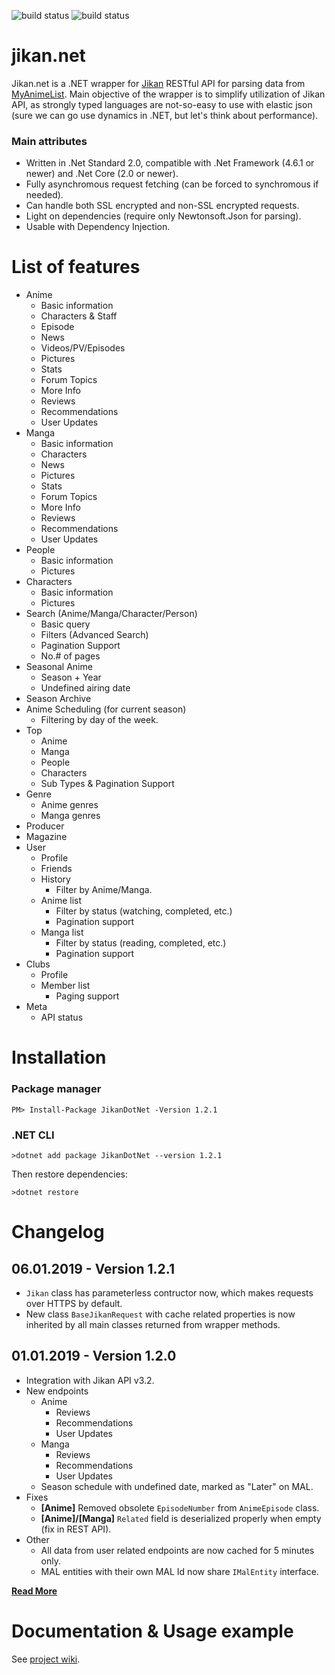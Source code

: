 ![build status](https://travis-ci.org/Ervie/jikan.net.svg?branch=master) ![build status](https://img.shields.io/nuget/v/JikanDotNet.svg)

# jikan.net

Jikan.net is a .NET wrapper for [Jikan](https://jikan.moe) RESTful API for parsing data from [MyAnimeList](https://myanimelist.com). Main objective of the wrapper is to simplify utilization of Jikan API, as strongly typed languages are not-so-easy to use with elastic json (sure we can go use dynamics in .NET, but let's think about performance).

### Main attributes

* Written in .Net Standard 2.0, compatible with .Net Framework (4.6.1 or newer) and .Net Core (2.0 or newer).
* Fully asynchromous request fetching (can be forced to synchromous if needed).
* Can handle both SSL encrypted and non-SSL encrypted requests.
* Light on dependencies (require only Newtonsoft.Json for parsing).
* Usable with Dependency Injection.

# List of features


- Anime
    - Basic information
    - Characters & Staff
    - Episode
    - News
    - Videos/PV/Episodes
    - Pictures
    - Stats
    - Forum Topics
    - More Info
    - Reviews
    - Recommendations
    - User Updates
- Manga
    - Basic information
    - Characters 
    - News
    - Pictures
    - Stats
    - Forum Topics
    - More Info
    - Reviews
    - Recommendations
    - User Updates
- People
    - Basic information
    - Pictures
- Characters
    - Basic information
    - Pictures
- Search (Anime/Manga/Character/Person)
    - Basic query
    - Filters (Advanced Search)
    - Pagination Support
    - No.# of pages
- Seasonal Anime 
    - Season + Year
    - Undefined airing date
- Season Archive
- Anime Scheduling (for current season)
    - Filtering by day of the week.
- Top
    - Anime
    - Manga
    - People
    - Characters
    - Sub Types & Pagination Support
- Genre
    - Anime genres
    - Manga genres
- Producer
- Magazine
- User
    - Profile
    - Friends
    - History
        - Filter by Anime/Manga.
    - Anime list
        - Filter by status (watching, completed, etc.)
        - Pagination support
    - Manga list
        - Filter by status (reading, completed, etc.)
        - Pagination support
- Clubs
    - Profile
    - Member list
        - Paging support
- Meta
    - API status
# Installation

### Package manager

```
PM> Install-Package JikanDotNet -Version 1.2.1
```

### .NET CLI

```
>dotnet add package JikanDotNet --version 1.2.1
```

Then restore dependencies:
```
>dotnet restore
```

# Changelog


## 06.01.2019 - Version 1.2.1

- `Jikan` class has parameterless contructor now, which makes requests over HTTPS by default.
- New class `BaseJikanRequest` with cache related properties is now inherited by all main classes returned from wrapper methods.

## 01.01.2019 - Version 1.2.0

- Integration with Jikan API v3.2.
- New endpoints
    - Anime
        - Reviews
        - Recommendations
        - User Updates
    - Manga
        - Reviews
        - Recommendations
        - User Updates
    - Season schedule with undefined date, marked as "Later" on MAL.
- Fixes
    - <b>[Anime]</b> Removed obsolete `EpisodeNumber` from `AnimeEpisode` class.
    - <b>[Anime]/[Manga]</b> `Related` field is deserialized properly when empty (fix in REST API).
- Other
    - All data from user related endpoints are now cached for 5 minutes only.
    - MAL entities with their own MAL Id now share `IMalEntity` interface.

**[Read More](https://github.com/Ervie/jikan.net/blob/master/Changelog.md)**

# Documentation &  Usage example

See [project wiki](https://github.com/Ervie/jikan.net/wiki#usage-example).